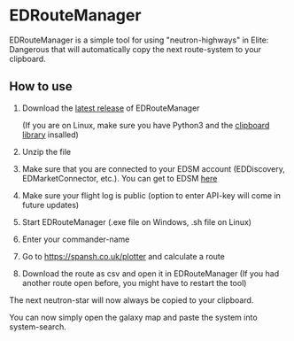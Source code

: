 # EDRouteManager

EDRouteManager is a simple tool for using "neutron-highways" in Elite: Dangerous that will automatically
copy the next route-system to your clipboard. 

How to use
-
1. Download the [latest release](https://github.com/Gobidev/EDRouteManager/releases) of EDRouteManager

    (If you are on Linux, make sure you have Python3 and the [clipboard library](https://pypi.org/project/clipboard/)
    insalled)

2. Unzip the file
3. Make sure that you are connected to your EDSM account (EDDiscovery, EDMarketConnector, etc.).
You can get to EDSM [here](https://www.edsm.net/)
4. Make sure your flight log is public (option to enter API-key will come in future updates)
5. Start EDRouteManager
    (.exe file on Windows, .sh file on Linux)
6. Enter your commander-name
7. Go to https://spansh.co.uk/plotter and calculate a route
8. Download the route as csv and open it in EDRouteManager
(If you had another route open before, you might have to restart the tool)

The next neutron-star will now always be copied to your clipboard.

You can now simply open the galaxy map and paste the system into system-search.